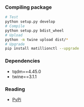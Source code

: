 ### Compiling package
```sh
# Test
python setup.py develop
# Compile
python setup.py bdist_wheel
# Upload
python -m twine upload dist/*
# Upgrade
pip install matillionctl --upgrade
```

### Dependencies
- tqdm==4.45.0
- twine==3.1.1

### Reading
- [PyPi](https://dzone.com/articles/executable-package-pip-install)